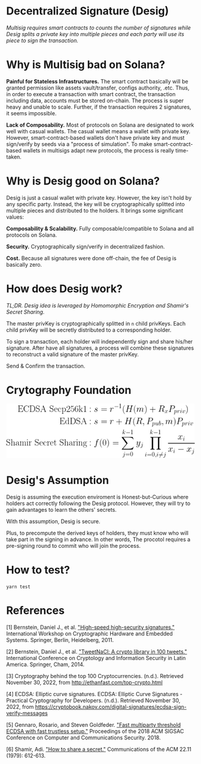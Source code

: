 # Decentralized Signature (Desig)

_Multisig requires smart contracts to counts the number of signatures while Desig splits a private key into multiple pieces and each party will use its piece to sign the transaction._

# Why is Multisig bad on Solana?

**Painful for Stateless Infrastructures.** The smart contract basically will be granted permission like assets vault/transfer, configs authority, .etc. Thus, in order to execute a transaction with smart contract, the transaction including data, accounts must be stored on-chain. The process is super heavy and unable to scale. Further, if the transaction requires 2 signatures, it seems impossible.

**Lack of Composability.** Most of protocols on Solana are designated to work well with casual wallets. The casual wallet means a wallet with private key. However, smart-contract-based wallets don't have private key and must sign/verify by seeds via a "process of simulation". To make smart-contract-based wallets in multisigs adapt new protocols, the process is really time-taken.

# Why is Desig good on Solana?

Desig is just a casual wallet with private key. However, the key isn't hold by any specific party. Instead, the key will be cryptographically splitted into multiple pieces and distributed to the holders. It brings some significant values:

**Composability & Scalability.** Fully composable/compatible to Solana and all protocols on Solana.

**Security.** Cryptographically sign/verify in decentralized fashion.

**Cost.** Because all signatures were done off-chain, the fee of Desig is basically zero.

# How does Desig work?

_TL;DR. Desig idea is leveraged by Homomorphic Encryption and Shamir's Secret Sharing._

The master privKey is cryptographically splitted in `n` child privKeys. Each child privKey will be secretly distributed to a corresponding holder.

To sign a transaction, each holder will independently sign and share his/her signature. After have all signatures, a process will combine these signatures to reconstruct a valid signature of the master privKey.

Send & Confirm the transaction.

# Crytography Foundation

![cryptography foundation](./kernel.png 'Crytography Foundation')

# Desig's Assumption

Desig is assuming the execution enviroment is Honest-but-Curious where holders act correctly following the Desig protocol. However, they will try to gain advantages to learn the others' secrets.

With this assumption, Desig is secure.

Plus, to precompute the derived keys of holders, they must know who will take part in the signing in advance. In other words, The procotol requires a pre-signing round to commit who will join the process.

# How to test?

```
yarn test
```

# References

[1] Bernstein, Daniel J., et al. ["High-speed high-security signatures."](http://ed25519.cr.yp.to/ed25519-20110926.pdf) International Workshop on Cryptographic Hardware and Embedded Systems. Springer, Berlin, Heidelberg, 2011.

[2] Bernstein, Daniel J., et al. ["TweetNaCl: A crypto library in 100 tweets."](http://tweetnacl.cr.yp.to/tweetnacl-20140917.pdf) International Conference on Cryptology and Information Security in Latin America. Springer, Cham, 2014.

[3] Cryptography behind the top 100 Cryptocurrencies. (n.d.). Retrieved November 30, 2022, from http://ethanfast.com/top-crypto.html

[4] ECDSA: Elliptic curve signatures. ECDSA: Elliptic Curve Signatures - Practical Cryptography for Developers. (n.d.). Retrieved November 30, 2022, from https://cryptobook.nakov.com/digital-signatures/ecdsa-sign-verify-messages

[5] Gennaro, Rosario, and Steven Goldfeder. ["Fast multiparty threshold ECDSA with fast trustless setup."](https://eprint.iacr.org/2019/114.pdf) Proceedings of the 2018 ACM SIGSAC Conference on Computer and Communications Security. 2018.

[6] Shamir, Adi. ["How to share a secret."](https://en.wikipedia.org/wiki/Shamir%27s_Secret_Sharing) Communications of the ACM 22.11 (1979): 612-613.
